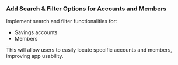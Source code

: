 ### Add Search & Filter Options for Accounts and Members

Implement search and filter functionalities for:
- Savings accounts
- Members

This will allow users to easily locate specific accounts and members, improving app usability.
